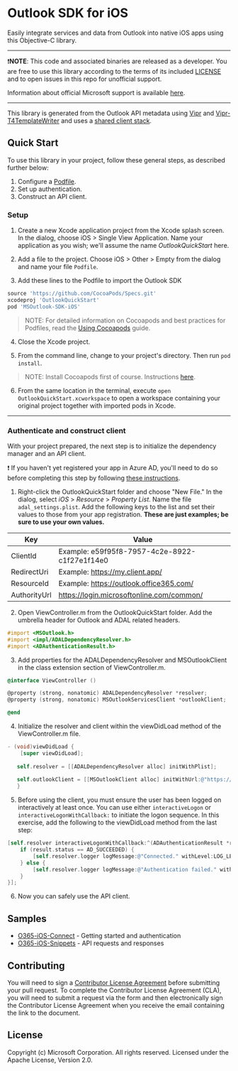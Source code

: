 # Outlook SDK for iOS

Easily integrate services and data from Outlook into native iOS apps using this Objective-C library.

---

:exclamation:**NOTE**: This code and associated binaries are released as a developer. You are free to use this library according to the terms of its included [LICENSE](/LICENSE) and to open issues in this repo for unofficial support.

Information about official Microsoft support is available  [here][support-placeholder].

[support-placeholder]: https://support.microsoft.com/

---

This library is generated from the Outlook API metadata using [Vipr] and [Vipr-T4TemplateWriter] and uses a [shared client stack][orc-for-ios].

[Vipr]: https://github.com/microsoft/vipr
[Vipr-T4TemplateWriter]: https://github.com/msopentech/vipr-t4templatewriter
[orc-for-ios]: https://github.com/msopentech/orc-for-ios

## Quick Start

To use this library in your project, follow these general steps, as described further below:

1. Configure a [Podfile].
2. Set up authentication.
3. Construct an API client.

[Podfile]: https://guides.cocoapods.org/syntax/podfile.html

### Setup

1. Create a new Xcode application project from the Xcode splash screen. In the dialog, choose iOS > Single View Application. Name your application as you wish; we'll assume the name *OutlookQuickStart* here.

2. Add a file to the project. Choose iOS > Other > Empty from the dialog and name your file `Podfile`.

3. Add these lines to the Podfile to import the Outlook SDK

 ```ruby
 source 'https://github.com/CocoaPods/Specs.git'
 xcodeproj 'OutlookQuickStart'
 pod 'MSOutlook-SDK-iOS'
 ```

 > NOTE: For detailed information on Cocoapods and best practices for Podfiles, read the [Using Cocoapods] guide.

4. Close the Xcode project.

5. From the command line, change to your project's directory. Then run `pod install`.

 > NOTE: Install Cocoapods first of course. Instructions [here](https://guides.cocoapods.org/using/getting-started.html).

6. From the same location in the terminal, execute `open OutlookQuickStart.xcworkspace` to open a workspace containing your original project together with imported pods in Xcode.

---

### Authenticate and construct client

With your project prepared, the next step is to initialize the dependency manager and an API client.

:exclamation: If you haven't yet registered your app in Azure AD, you'll need to do so before completing this step by following [these instructions][MSDN Add Common Consent].

1. Right-click the OutlookQuickStart folder and choose "New File." In the dialog, select *iOS* > *Resource* > *Property List*. Name the file `adal_settings.plist`. Add the following keys to the list and set their values to those from your app registration. **These are just examples; be sure to use your own values.**

 |Key|Value|
 |---|-----|
 |ClientId|Example: e59f95f8-7957-4c2e-8922-c1f27e1f14e0|
 |RedirectUri|Example: https://my.client.app/|
 |ResourceId|Example: https://outlook.office365.com/|
 |AuthorityUrl|https://login.microsoftonline.com/common/|

2. Open ViewController.m from the OutlookQuickStart folder. Add the umbrella header for Outlook and ADAL related headers.

 ```objective-c
 #import <MSOutlook.h>
 #import <impl/ADALDependencyResolver.h>
 #import <ADAuthenticationResult.h>
 ```

3. Add properties for the ADALDependencyResolver and MSOutlookClient in the class extension section of ViewController.m.

 ```objective-c
 @interface ViewController ()
 
 @property (strong, nonatomic) ADALDependencyResolver *resolver;
 @property (strong, nonatomic) MSOutlookServicesClient *outlookClient;
 
 @end
 ```

4. Initialize the resolver and client within the viewDidLoad method of the ViewController.m file.

 ```objective-c
 - (void)viewDidLoad {
     [super viewDidLoad];
     
    self.resolver = [[ADALDependencyResolver alloc] initWithPlist];
    
    self.outlookClient = [[MSOutlookClient alloc] initWithUrl:@"https://outlook.office365.com/api/v2.0" dependencyResolver:self.resolver];
    }
 ```

5. Before using the client, you must ensure the user has been logged on interactively at least once. You can use either `interactiveLogon` or `interactiveLogonWithCallback:` to initiate the logon sequence. In this exercise, add the following to the viewDidLoad method from the last step:

 ```objective-c
 [self.resolver interactiveLogonWithCallback:^(ADAuthenticationResult *result) {
     if (result.status == AD_SUCCEEDED) {
         [self.resolver.logger logMessage:@"Connected." withLevel:LOG_LEVEL_INFO];
     } else {
         [self.resolver.logger logMessage:@"Authentication failed." withLevel:LOG_LEVEL_ERROR];
     }
 }];
 ```

6. Now you can safely use the API client.

[Using Cocoapods]: https://guides.cocoapods.org/using/using-cocoapods.html
[MSDN Add Common Consent]: https://msdn.microsoft.com/en-us/office/office365/howto/add-common-consent-manually

## Samples
- [O365-iOS-Connect] - Getting started and authentication <br />
- [O365-iOS-Snippets] - API requests and responses

[O365-iOS-Connect]: https://github.com/OfficeDev/O365-iOS-Connect
[O365-iOS-Snippets]: https://github.com/OfficeDev/O365-iOS-Snippets

## Contributing
You will need to sign a [Contributor License Agreement](https://cla.microsoft.com/) before submitting your pull request. To complete the Contributor License Agreement (CLA), you will need to submit a request via the form and then electronically sign the Contributor License Agreement when you receive the email containing the link to the document.

## License
Copyright (c) Microsoft Corporation. All rights reserved. Licensed under the Apache License, Version 2.0.
